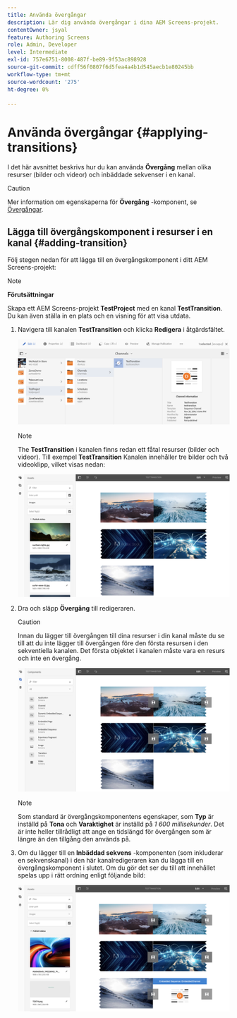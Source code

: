 ```yaml
---
title: Använda övergångar
description: Lär dig använda övergångar i dina AEM Screens-projekt.
contentOwner: jsyal
feature: Authoring Screens
role: Admin, Developer
level: Intermediate
exl-id: 757e6751-8008-487f-be89-9f53ac898928
source-git-commit: cdff56f0807f6d5fea4a4b1d545aecb1e80245bb
workflow-type: tm+mt
source-wordcount: '275'
ht-degree: 0%

---
```


# Använda övergångar {#applying-transitions}

I det här avsnittet beskrivs hur du kan använda **Övergång** mellan olika resurser (bilder och videor) och inbäddade sekvenser i en kanal.

>[!CAUTION]
>
>Mer information om egenskaperna för **Övergång** -komponent, se [Övergångar](adding-components-to-a-channel.md#transition).

## Lägga till övergångskomponent i resurser i en kanal {#adding-transition}

Följ stegen nedan för att lägga till en övergångskomponent i ditt AEM Screens-projekt:

>[!NOTE]
>
>**Förutsättningar**
>
>Skapa ett AEM Screens-projekt **TestProject** med en kanal **TestTransition**. Du kan även ställa in en plats och en visning för att visa utdata.

1. Navigera till kanalen **TestTransition** och klicka **Redigera** i åtgärdsfältet.

   ![image1](assets/transitions1.png)

   >[!NOTE]
   >
   >The **TestTransition** i kanalen finns redan ett fåtal resurser (bilder och videor). Till exempel **TestTransition** Kanalen innehåller tre bilder och två videoklipp, vilket visas nedan:

   ![image2](assets/transitions2.png)


1. Dra och släpp **Övergång** till redigeraren.

   >[!CAUTION]
   >
   >Innan du lägger till övergången till dina resurser i din kanal måste du se till att du inte lägger till övergången före den första resursen i den sekventiella kanalen. Det första objektet i kanalen måste vara en resurs och inte en övergång.

   ![image3](assets/transitions3.png)

   >[!NOTE]
   >
   >Som standard är övergångskomponentens egenskaper, som **Typ** är inställd på **Tona** och **Varaktighet** är inställd på *1 600 millisekunder*. Det är inte heller tillrådligt att ange en tidslängd för övergången som är längre än den tillgång den används på.

1. Om du lägger till en **Inbäddad sekvens** -komponenten (som inkluderar en sekvenskanal) i den här kanalredigeraren kan du lägga till en övergångskomponent i slutet. Om du gör det ser du till att innehållet spelas upp i rätt ordning enligt följande bild:

   ![image3](assets/transitions5.png)
